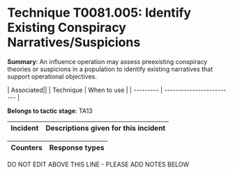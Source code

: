 # Technique T0081.005: Identify Existing Conspiracy Narratives/Suspicions

**Summary**: An influence operation may assess preexisting conspiracy theories or suspicions in a population to identify existing narratives that support operational objectives.


| Associated||
| Technique | When to use |
| --------- | ------------------------- |


**Belongs to tactic stage**: TA13


| Incident | Descriptions given for this incident |
| -------- | -------------------- |



| Counters | Response types |
| -------- | -------------- |


DO NOT EDIT ABOVE THIS LINE - PLEASE ADD NOTES BELOW